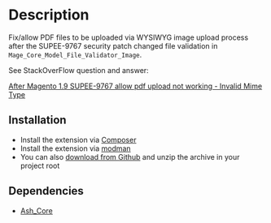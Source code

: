 # Description

Fix/allow PDF files to be uploaded via WYSIWYG image upload process after the SUPEE-9767 security patch changed file validation in `Mage_Core_Model_File_Validator_Image`.

See StackOverFlow question and answer:

[After Magento 1.9 SUPEE-9767 allow pdf upload not working - Invalid Mime Type](https://stackoverflow.com/a/44828074)


## Installation

* Install the extension via [Composer](https://getcomposer.org/)
* Install the extension via [modman](https://github.com/colinmollenhour/modman)
* You can also [download from Github](https://github.com/augustash/ash_pdfuploadaftersupee9767/archive/master.zip) and unzip the archive in your project root

## Dependencies

* [Ash_Core](https://github.com/augustash/ash_core)
